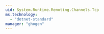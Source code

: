 ```yaml
---
uid: System.Runtime.Remoting.Channels.Tcp
ms.technology: 
  - "dotnet-standard"
manager: "ghogen"
---
```

